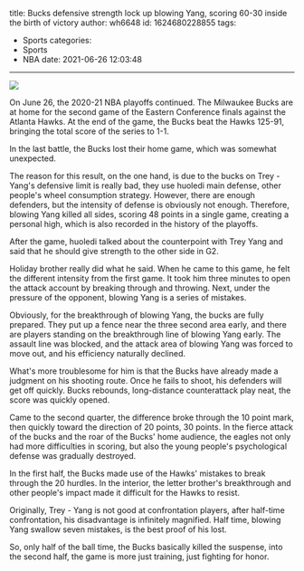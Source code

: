title: Bucks defensive strength lock up blowing Yang, scoring 60-30 inside the birth of victory
author: wh6648
id: 1624680228855
tags: 
- Sports
categories: 
- Sports
- NBA
date: 2021-06-26 12:03:48
---
![](https://p7.itc.cn/q_70/images01/20210626/3c734deeb39a49dcb664db1f57a53321.jpeg)


On June 26, the 2020-21 NBA playoffs continued. The Milwaukee Bucks are at home for the second game of the Eastern Conference finals against the Atlanta Hawks. At the end of the game, the Bucks beat the Hawks 125-91, bringing the total score of the series to 1-1.

In the last battle, the Bucks lost their home game, which was somewhat unexpected.

The reason for this result, on the one hand, is due to the bucks on Trey - Yang's defensive limit is really bad, they use huoledi main defense, other people's wheel consumption strategy. However, there are enough defenders, but the intensity of defense is obviously not enough. Therefore, blowing Yang killed all sides, scoring 48 points in a single game, creating a personal high, which is also recorded in the history of the playoffs.

After the game, huoledi talked about the counterpoint with Trey Yang and said that he should give strength to the other side in G2.

Holiday brother really did what he said. When he came to this game, he felt the different intensity from the first game. It took him three minutes to open the attack account by breaking through and throwing. Next, under the pressure of the opponent, blowing Yang is a series of mistakes.

Obviously, for the breakthrough of blowing Yang, the bucks are fully prepared. They put up a fence near the three second area early, and there are players standing on the breakthrough line of blowing Yang early. The assault line was blocked, and the attack area of blowing Yang was forced to move out, and his efficiency naturally declined.

What's more troublesome for him is that the Bucks have already made a judgment on his shooting route. Once he fails to shoot, his defenders will get off quickly. Bucks rebounds, long-distance counterattack play neat, the score was quickly opened.

Came to the second quarter, the difference broke through the 10 point mark, then quickly toward the direction of 20 points, 30 points. In the fierce attack of the bucks and the roar of the Bucks' home audience, the eagles not only had more difficulties in scoring, but also the young people's psychological defense was gradually destroyed.

In the first half, the Bucks made use of the Hawks' mistakes to break through the 20 hurdles. In the interior, the letter brother's breakthrough and other people's impact made it difficult for the Hawks to resist.

Originally, Trey - Yang is not good at confrontation players, after half-time confrontation, his disadvantage is infinitely magnified. Half time, blowing Yang swallow seven mistakes, is the best proof of his lost.

So, only half of the ball time, the Bucks basically killed the suspense, into the second half, the game is more just training, just fighting for honor.

